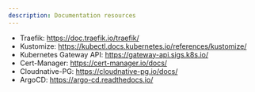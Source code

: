 ```yaml
---
description: Documentation resources
---
```


- Traefik: https://doc.traefik.io/traefik/
- Kustomize: https://kubectl.docs.kubernetes.io/references/kustomize/
- Kubernetes Gateway API: https://gateway-api.sigs.k8s.io/
- Cert-Manager: https://cert-manager.io/docs/
- Cloudnative-PG: https://cloudnative-pg.io/docs/
- ArgoCD: https://argo-cd.readthedocs.io/
